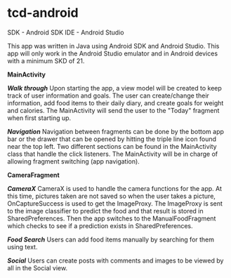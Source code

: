 # tcd-android

SDK - Android SDK
IDE - Android Studio

This app was written in Java using Android SDK and Android Studio. This app will only work in the Android Studio emulator and in Android devices 
with a minimum SKD of 21. 

**MainActivity**

***Walk through***
Upon starting the app, a view model will be created to keep track of user information and goals. The user can create/change their information, add food items to their daily diary, and create goals for weight and calories. The MainActivity will send the user to the "Today" fragment when first starting up.

***Navigation***
Navigation between fragments can be done by the bottom app bar or the drawer that can be opened by hitting the triple line icon found near the top
left. Two different sections can be found in the MainActivity class that handle the click listeners. The MainActivity will be in charge of allowing fragment switching (app navigation).

**CameraFragment**

***CameraX***
CameraX is used to handle the camera functions for the app. At this time, pictures taken are not saved so when the user takes a picture,
OnCaptureSuccess is used to get the ImageProxy. The ImageProxy is sent to the image classifier to predict the food and that result is stored
in SharedPreferences. Then the app switches to the ManualFoodFragment which checks to see if a prediction exists in SharedPreferences.

***Food Search***
Users can add food items manually by searching for them using text.

***Social***
Users can create posts with comments and images to be viewed by all in the Social view. 